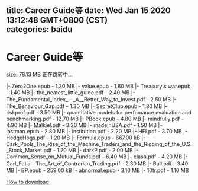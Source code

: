 
title: Career Guide等
date: Wed Jan 15 2020 13:12:48 GMT+0800 (CST)    
categories: baidu
---

# Career Guide等
size: 78.13 MB
 正在跳转中...
 
|- Zero2One.epub - 1.30 MB
|- value.epub - 1.80 MB
|- Treasury's war.epub - 1.40 MB
|- the_neatest_little_guide.pdf - 2.40 MB
|- The_Fundamental_Index_－_A__Better_Way_to_Invest.pdf - 2.50 MB
|- The_Behaviour_Gap.pdf - 1.30 MB
|- SecretClub.epub - 1.80 MB
|- riskprof.pdf - 3.50 MB
|- quantitative models for perfomance evaluation and benchmarking.pdf - 12.70 MB
|- PBook.epub - 4.80 MB
|- mindfully.pdf - 4.90 MB
|- Malkiel.pdf - 3.20 MB
|- madeinUSA.pdf - 1.50 MB
|- lastman.epub - 2.80 MB
|- institution.pdf - 2.20 MB
|- HFI.pdf - 3.70 MB
|- HedgeHogs.pdf - 1.20 MB
|- Formula.epub - 667.00 kB
|- Dark_Pools_The_Rise_of_the_Machine_Traders_and_the_Rigging_of_the_U.S._Stock_Market.pdf - 1.70 MB
|- darkP.pdf - 2.00 MB
|- Common_Sense_on_Mutual_Funds.pdf - 6.40 MB
|- clash.pdf - 4.20 MB
|- Carl_Futia－The_Art_of_Contrarian_Trading.pdf - 2.30 MB
|- Bull.pdf - 3.40 MB
|- BP.epub - 259.00 kB
|- abnormal.epub - 3.10 MB
|- 10tr.pdf - 1.10 MB

[How to download](https://bpcam.bemobtrk.com/go/2ceec3aa-1ca2-46d6-b9ff-aaa5c184517c?jno=390)